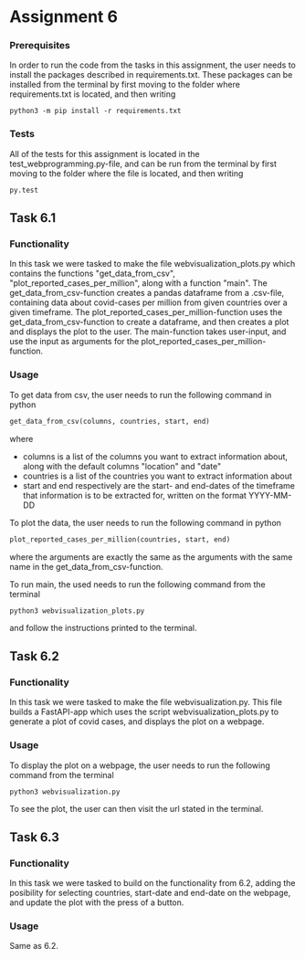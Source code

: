 # Assignment 6

### Prerequisites

In order to run the code from the tasks in this assignment, the user needs to install the packages described in requirements.txt. These packages can be installed from the terminal by first moving to the folder where requirements.txt is located, and then writing

```
python3 -m pip install -r requirements.txt
```

### Tests

All of the tests for this assignment is located in the test_webprogramming.py-file, and can be run from the terminal by first moving to the folder where the file is located, and then writing

```
py.test
```

## Task 6.1

### Functionality

In this task we were tasked to make the file webvisualization_plots.py which contains the functions "get_data_from_csv", "plot_reported_cases_per_million", along with a function "main". The get_data_from_csv-function creates a pandas dataframe from a .csv-file, containing data about covid-cases per million from given countries over a given timeframe. The plot_reported_cases_per_million-function uses the get_data_from_csv-function to create a dataframe, and then creates a plot and displays the plot to the user. The main-function takes user-input, and use the input as arguments for the plot_reported_cases_per_million-function. 

### Usage

To get data from csv, the user needs to run the following command in python

```python
get_data_from_csv(columns, countries, start, end)
```

where
- columns is a list of the columns you want to extract information about, along with the default columns "location" and "date" 
- countries is a list of the countries you want to extract information about
- start and end respectively are the start- and end-dates of the timeframe that information is to be extracted for, written on the format YYYY-MM-DD

To plot the data, the user needs to run the following command in python

```python
plot_reported_cases_per_million(countries, start, end)
```

where the arguments are exactly the same as the arguments with the same name in the get_data_from_csv-function.

To run main, the used needs to run the following command from the terminal

```
python3 webvisualization_plots.py
```

and follow the instructions printed to the terminal.


## Task 6.2

### Functionality
In this task we were tasked to make the file webvisualization.py. This file builds a FastAPI-app which uses the script webvisualization_plots.py to generate a plot of covid cases, and displays the plot on a webpage.

### Usage
To display the plot on a webpage, the user needs to run the following command from the terminal

```
python3 webvisualization.py
```

To see the plot, the user can then visit the url stated in the terminal.


## Task 6.3

### Functionality
In this task we were tasked to build on the functionality from 6.2, adding the posibility for selecting countries, start-date and end-date on the webpage, and update the plot with the press of a button. 

### Usage
Same as 6.2.
